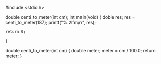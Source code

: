#include <stdio.h>

double centi_to_meter(int cm);
int main(void)
{
    doble res;
    res = centi_to_meter(187);
    printf("%.2lfm\n", res);
    
    return 0;
}

double centi_to_meter(int cm)
{
    double meter;
    meter = cm / 100.0;
    return meter;
}
